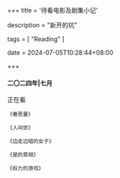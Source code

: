 +++
title = '待看电影及剧集小记'

description = "新开的坑"

tags = [ "Reading" ]

date = 2024-07-05T10:28:44+08:00

+++

#### 二〇二四年|七月

正在看

`《眷思量》`

`《人间世》`

`《边走边唱的女子》`

`《是的首相》`

`《权力的游戏》`

